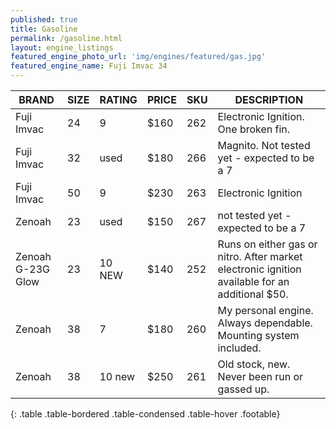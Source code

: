 ```yaml
---
published: true
title: Gasoline
permalink: /gasoline.html
layout: engine_listings
featured_engine_photo_url: 'img/engines/featured/gas.jpg'
featured_engine_name: Fuji Imvac 34
---
```



















BRAND              |  SIZE   |  RATING  |  PRICE  |  SKU   |   DESCRIPTION
-------------------|---------|----------|---------|--------|--------------------   
Fuji Imvac         | 24      | 9        | $160    | 262    | Electronic Ignition. One broken fin.  
Fuji Imvac         | 32      | used     | $180    | 266    | Magnito.  Not tested yet - expected to be a 7                                
Fuji Imvac         | 50      | 9        | $230    | 263    | Electronic Ignition
Zenoah             | 23      | used     | $150    | 267    | not tested yet - expected to be a 7
Zenoah G-23G Glow  | 23      | 10 NEW   | $140    | 252    | Runs on either gas or nitro. After market electronic ignition available for an additional $50.
Zenoah             | 38      | 7        | $180    | 260    | My personal engine. Always dependable.  Mounting system included. 
Zenoah             | 38      | 10 new   | $250    | 261    | Old stock, new.  Never been run or gassed up.
{: .table .table-bordered .table-condensed .table-hover .footable}
